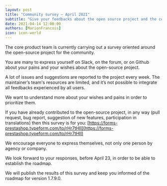 ```yaml
---
layout: post
title: "Community survey – April 2021"
subtitle: "Give your feedbacks about the open source project and the contributions"
date: 2021-04-14 12:00:00
authors: [MarionFrancois]
icon: icon-world
---
```


The core product team is currently carrying out a survey oriented around the open-source project for the community.

You are many to express yourself on Slack, on the forum, or on Github about your pains and your wishes about the open-source project.

A lot of issues and suggestions are reported to the project every week. The maintainer’s team's resources are limited, and it’s not possible to integrate all feedbacks experienced by all users.

We want to understand more about your wishes and pains in order to prioritize them.

If you have already contributed to the open-source project, in any way (pull request, bug report, suggestion of new features, participation in translations) then this survey is for you: [https://forms-prestashop.typeform.com/to/rHr7tHII](https://forms-prestashop.typeform.com/to/rHr7tHII)

We encourage everyone to express themselves, not only one person by agency or company.

We look forward to your responses, before April 23, in order to be able to establish the roadmap.

We will publish the results of this survey and keep you informed of the roadmap for version 1.7.9.0.

